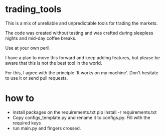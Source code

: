 # trading_tools

This is a mix of unreliable and unpredictable tools for trading the markets.

The code was created without testing and was crafted during sleepless nights and mid-day coffee breaks. 

Use at your own peril. 


I have a plan to move this forward and keep adding features, but please be aware that this is not the best tool in the world. 

For this, I agree with the principle 'It works on my machine'. Don't hesitate to use it or send pull requests.


# how to
- install packages on the requirements.txt 
    pip install -r requirements.txt
- Copy configs_template.py and rename it to configs.py. Fill with the required keys
- run main.py and fingers crossed. 